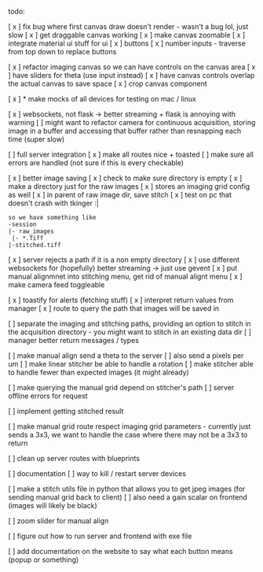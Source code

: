 todo:

[ x ] fix bug where first canvas draw doesn't render
    - wasn't a bug lol, just slow
[ x ] get draggable canvas working
[ x ] make canvas zoomable
[ x ] integrate material ui stuff for ui
    [ x ] buttons
    [ x ] number inputs
    - traverse from top down to replace buttons

[ x ] refactor imaging canvas so we can have controls on the canvas area
[ x ] have sliders for theta (use input instead)
[ x ] have canvas controls overlap the actual canvas to save space
[ x ] crop canvas component


[ x ] * make mocks of all devices for testing on mac / linux

[ x ] websockets, not flask -> better streaming + flask is annoying with warning
    [ ] might want to refactor camera for continuous acquisition, storing image in a buffer and 
        accessing that buffer rather than resnapping each time (super slow)

[ ] full server integration
    [ x ] make all routes nice + toasted
    [ ] make sure all errors are handled (not sure if this is every checkable)

[ x ] better image saving
    [ x ] check to make sure directory is empty
    [ x ] make a directory just for the raw images
        [ x ] stores an imaging grid config as well
    [ x ] in parent of raw image dir, save stitch
    [ x ] test on pc that doesn't crash with tkinger :|

    so we have something like 
    -session
    |- raw_images
     |- *.Tiff
    |-stitched.tiff

[ x ] server rejects a path if it is a non empty directory
[ x ] use different websockets for (hopefully) better streaming -> just use gevent
[ x ] put manual alignmnet into stitching menu, get rid of manual alignt menu
[ x ] make camera feed toggleable

[ x ] toastify for alerts (fetching stuff)
[ x ] interpret return values from manager
[ x ] route to query the path that images will be saved in

[ ] separate the imaging and stitching paths, providing an option to stitch in the acquisition directory
    - you might want to stitch in an existing data dir
[ ] manager better return messages / types



[ ] make manual align send a theta to the server
[ ] also send a pixels per um
[ ] make linear stitcher be able to handle a rotation
[ ] make stitcher able to handle fewer than expected images (it might already)

[ ] make querying the manual grid depend on stitcher's path
[ ] server offline errors for request

[ ] implement getting stitched result

[ ] make manual grid route respect imaging grid parameters
    - currently just sends a 3x3, we want to handle the case where there may not be a 3x3 to return

[ ] clean up server routes with blueprints

[ ] documentation
[ ] way to kill / restart server devices

[ ] make a stitch utils file in python that allows you to get jpeg images (for sending manual grid back to client)
    [ ] also need a gain scalar on frontend (images will likely be black)


[ ] zoom slider for manual align

[ ] figure out how to run server and frontend with exe file


[ ] add documentation on the website to say what each button means (popup or something)




